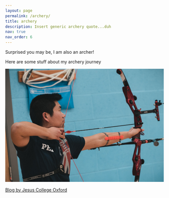 ```yaml
---
layout: page
permalink: /archery/
title: archery
description: Insert generic archery quote...duh
nav: true
nav_order: 6
---
```


Surprised you may be, I am also an archer!

Here are some stuff about my archery journey

<a href="https://photos.tankski.co.uk/Archery/2023/BUCS-Indoor-Finals/i-3LPjmPZ/A" target="_blank">
  <img src="/assets/img/bucs_final_2023.jpg" alt="BUCS indoor final 2023">
</a>


[Blog by Jesus College Oxford](https://www.jesus.ox.ac.uk/blog-dphil-student-yang-pei-on-archery/)

